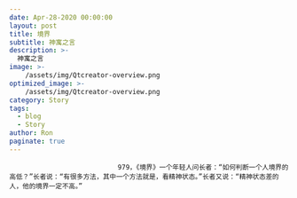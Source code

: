 ```yaml
---
date: Apr-28-2020 00:00:00
layout: post
title: 境界
subtitle: 神寓之言
description: >-
  神寓之言
image: >-
    /assets/img/Qtcreator-overview.png
optimized_image: >-
    /assets/img/Qtcreator-overview.png
category: Story
tags:
  - blog
  - Story
author: Ron
paginate: true
---
```


							　　979，《境界》一个年轻人问长者：“如何判断一个人境界的高低？”长者说：“有很多方法，其中一个方法就是，看精神状态。”长者又说：“精神状态差的人，他的境界一定不高。”
							
							
						